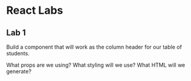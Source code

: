 # React Labs

## Lab 1

Build a component that will work as the column header for our table of students.

What props are we using?
What styling will we use?
What HTML will we generate?
